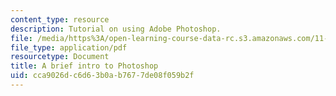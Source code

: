 ```yaml
---
content_type: resource
description: Tutorial on using Adobe Photoshop.
file: /media/https%3A/open-learning-course-data-rc.s3.amazonaws.com/11-310j-media-technology-and-city-design-and-development-fall-2002/cca9026dc6d63b0ab7677de08f059b2f_photoshoptutorial.pdf
file_type: application/pdf
resourcetype: Document
title: A brief intro to Photoshop
uid: cca9026d-c6d6-3b0a-b767-7de08f059b2f
---
```

